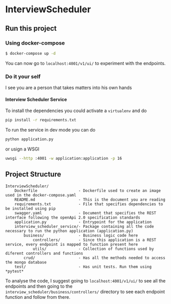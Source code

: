 # InterviewScheduler

## Run this project
### Using docker-compose
```bash
$ docker-compose up -d
```
You can now go to `localhost:4001/v1/ui/` to experiment with the endpoints.
### Do it your self
I see you are a person that takes matters into his own hands
#### Interview Scheduler Service
To install the dependencies you could activate a `virtualenv` and do
```bash
pip install -r requirements.txt
```
To run the service in dev mode you can do
```bash
python application.py
```
or usign a WSGI
```bash
uwsgi --http :4001 -w application:application -p 16
```

## Project Structure
```
InterviewScheduler/
    Dockerfile                  - Dockerfile used to create an image used in the docker-compose.yaml
    README.md                   - This is the document you are reading
    requirements.txt            - File that specifies dependencies to be installed using pip
    swagger.yaml                - Document that specifies the REST interface following the openApi 2.0 specification standards
    application.py              - Entrypoint for the application
    interview_scheduler_service/- Package containing all the code necessary to run the python application (application.py)
        business/               - Business logic code here 
            controllers/        - Since this application is a REST service, every endpoint is mapped to function present here
            utils/              - Collection of functions used by diferent controllers and functions
        crud/                   - Has all the methods needed to access the mongo database
    test/                       - Has unit tests. Run them using *pytest*
```

To analyse the code, I suggest going to `localhost:4001/v1/ui/` to see all the endpoints
 and then going to the `interview_scheduler/business/controllers/` directory to see each endpoint function and follow from there.
 